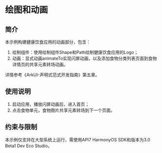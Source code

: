 # 绘图和动画
## 简介
本示例构建健康饮食应用的动画部分，包含：

1. 绘制组件：使用绘制组件Shape和Path绘制健康饮食应用的Logo；
2. 动画：显式动画animateTo实现闪屏动画，以及添加食物分类列表页面到食物详情页的共享元素转场动画。

详情参考《ArkUI-声明式范式开发指南》第五章。

## 使用说明
1. 启动应用，播放闪屏动画后，进入首页；
2. 点击食物单元，食物图片共享元素转场到下一个页面。

## 约束与限制
本示例仅支持在大型系统上运行，需使用API7 HarmonyOS SDK和版本为3.0 Beta1 Dev Eco Studio。


